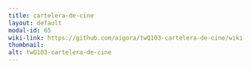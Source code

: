 ```yaml
---
title: cartelera-de-cine
layout: default
modal-id: 65
wiki-link: https://github.com/aigora/twQ103-cartelera-de-cine/wiki
thumbnail: 
alt: twQ103-cartelera-de-cine
---
```


